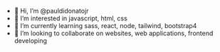 - 👋 Hi, I’m @pauldidonatojr
- 👀 I’m interested in javascript, html, css
- 🌱 I’m currently learning sass, react, node, tailwind, bootstrap4
- 💞️ I’m looking to collaborate on websites, web applications, frontend developing


